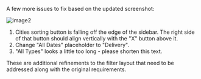 A few more issues to fix based on the updated screenshot:

![image2](image2)

1. Cities sorting button is falling off the edge of the sidebar. The right side of that button should align vertically with the "X" button above it.
2. Change "All Dates" placeholder to "Delivery".
3. "All Types" looks a little too long - please shorten this text.

These are additional refinements to the filter layout that need to be addressed along with the original requirements.